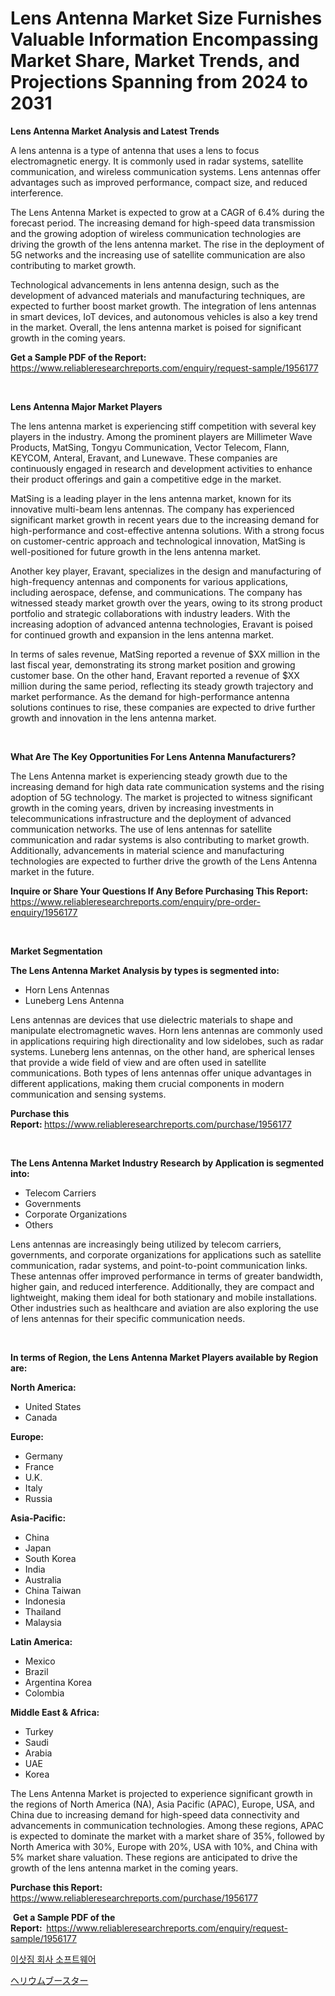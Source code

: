 <p><h1>Lens Antenna Market Size Furnishes Valuable Information Encompassing Market Share, Market Trends, and Projections Spanning from 2024 to 2031</h1></p><p><strong>Lens Antenna Market Analysis and Latest Trends</strong></p>
<p><p>A lens antenna is a type of antenna that uses a lens to focus electromagnetic energy. It is commonly used in radar systems, satellite communication, and wireless communication systems. Lens antennas offer advantages such as improved performance, compact size, and reduced interference.</p><p>The Lens Antenna Market is expected to grow at a CAGR of 6.4% during the forecast period. The increasing demand for high-speed data transmission and the growing adoption of wireless communication technologies are driving the growth of the lens antenna market. The rise in the deployment of 5G networks and the increasing use of satellite communication are also contributing to market growth.</p><p>Technological advancements in lens antenna design, such as the development of advanced materials and manufacturing techniques, are expected to further boost market growth. The integration of lens antennas in smart devices, IoT devices, and autonomous vehicles is also a key trend in the market. Overall, the lens antenna market is poised for significant growth in the coming years.</p></p>
<p><strong>Get a Sample PDF of the Report:&nbsp;</strong> <a href="https://www.reliableresearchreports.com/enquiry/request-sample/1956177">https://www.reliableresearchreports.com/enquiry/request-sample/1956177</a></p>
<p>&nbsp;</p>
<p><strong>Lens Antenna Major Market Players</strong></p>
<p><p>The lens antenna market is experiencing stiff competition with several key players in the industry. Among the prominent players are Millimeter Wave Products, MatSing, Tongyu Communication, Vector Telecom, Flann, KEYCOM, Anteral, Eravant, and Lunewave. These companies are continuously engaged in research and development activities to enhance their product offerings and gain a competitive edge in the market.</p><p>MatSing is a leading player in the lens antenna market, known for its innovative multi-beam lens antennas. The company has experienced significant market growth in recent years due to the increasing demand for high-performance and cost-effective antenna solutions. With a strong focus on customer-centric approach and technological innovation, MatSing is well-positioned for future growth in the lens antenna market.</p><p>Another key player, Eravant, specializes in the design and manufacturing of high-frequency antennas and components for various applications, including aerospace, defense, and communications. The company has witnessed steady market growth over the years, owing to its strong product portfolio and strategic collaborations with industry leaders. With the increasing adoption of advanced antenna technologies, Eravant is poised for continued growth and expansion in the lens antenna market.</p><p>In terms of sales revenue, MatSing reported a revenue of $XX million in the last fiscal year, demonstrating its strong market position and growing customer base. On the other hand, Eravant reported a revenue of $XX million during the same period, reflecting its steady growth trajectory and market performance. As the demand for high-performance antenna solutions continues to rise, these companies are expected to drive further growth and innovation in the lens antenna market.</p></p>
<p>&nbsp;</p>
<p><strong>What Are The Key Opportunities For Lens Antenna Manufacturers?</strong></p>
<p><p>The Lens Antenna market is experiencing steady growth due to the increasing demand for high data rate communication systems and the rising adoption of 5G technology. The market is projected to witness significant growth in the coming years, driven by increasing investments in telecommunications infrastructure and the deployment of advanced communication networks. The use of lens antennas for satellite communication and radar systems is also contributing to market growth. Additionally, advancements in material science and manufacturing technologies are expected to further drive the growth of the Lens Antenna market in the future.</p></p>
<p><strong>Inquire or Share Your Questions If Any Before Purchasing This Report:</strong> <a href="https://www.reliableresearchreports.com/enquiry/pre-order-enquiry/1956177">https://www.reliableresearchreports.com/enquiry/pre-order-enquiry/1956177</a></p>
<p>&nbsp;</p>
<p><strong>Market Segmentation</strong></p>
<p><strong>The Lens Antenna Market Analysis by types is segmented into:</strong></p>
<p><ul><li>Horn Lens Antennas</li><li>Luneberg Lens Antenna</li></ul></p>
<p><p>Lens antennas are devices that use dielectric materials to shape and manipulate electromagnetic waves. Horn lens antennas are commonly used in applications requiring high directionality and low sidelobes, such as radar systems. Luneberg lens antennas, on the other hand, are spherical lenses that provide a wide field of view and are often used in satellite communications. Both types of lens antennas offer unique advantages in different applications, making them crucial components in modern communication and sensing systems.</p></p>
<p><strong>Purchase this Report:&nbsp;</strong><a href="https://www.reliableresearchreports.com/purchase/1956177">https://www.reliableresearchreports.com/purchase/1956177</a></p>
<p>&nbsp;</p>
<p><strong>The Lens Antenna Market Industry Research by Application is segmented into:</strong></p>
<p><ul><li>Telecom Carriers</li><li>Governments</li><li>Corporate Organizations</li><li>Others</li></ul></p>
<p><p>Lens antennas are increasingly being utilized by telecom carriers, governments, and corporate organizations for applications such as satellite communication, radar systems, and point-to-point communication links. These antennas offer improved performance in terms of greater bandwidth, higher gain, and reduced interference. Additionally, they are compact and lightweight, making them ideal for both stationary and mobile installations. Other industries such as healthcare and aviation are also exploring the use of lens antennas for their specific communication needs.</p></p>
<p>&nbsp;</p>
<p><strong>In terms of Region, the Lens Antenna Market Players available by Region are:</strong></p>
<p>
    <p> <strong> North America: </strong>
        <ul>
            <li>United States</li>
            <li>Canada</li>
        </ul>
        </p> 
    <p> <strong> Europe: </strong>
        <ul>
            <li>Germany</li>
            <li>France</li>
            <li>U.K.</li>
            <li>Italy</li>
            <li>Russia</li>
        </ul>
        </p> 
    <p> <strong> Asia-Pacific: </strong>
        <ul>
            <li>China</li>
            <li>Japan</li>
            <li>South Korea</li>
            <li>India</li>
            <li>Australia</li>
            <li>China Taiwan</li>
            <li>Indonesia</li>
            <li>Thailand</li>
            <li>Malaysia</li>
        </ul>
        </p> 
    <p> <strong> Latin America: </strong>
        <ul>
            <li>Mexico</li>
            <li>Brazil</li>
            <li>Argentina Korea</li>
            <li>Colombia</li>
        </ul>
        </p> 
    <p> <strong> Middle East & Africa: </strong>
        <ul>
            <li>Turkey</li>
            <li>Saudi</li>
            <li>Arabia</li>
            <li>UAE</li>
            <li>Korea</li>
        </ul>
    </p>
    </p>
<p><p>The Lens Antenna Market is projected to experience significant growth in the regions of North America (NA), Asia Pacific (APAC), Europe, USA, and China due to increasing demand for high-speed data connectivity and advancements in communication technologies. Among these regions, APAC is expected to dominate the market with a market share of 35%, followed by North America with 30%, Europe with 20%, USA with 10%, and China with 5% market share valuation. These regions are anticipated to drive the growth of the lens antenna market in the coming years.</p></p>
<p><strong>Purchase this Report: </strong><a href="https://www.reliableresearchreports.com/purchase/1956177">https://www.reliableresearchreports.com/purchase/1956177</a></p>
<p>&nbsp;<strong>Get a Sample PDF of the Report:&nbsp;&nbsp;</strong><a href="https://www.reliableresearchreports.com/enquiry/request-sample/1956177">https://www.reliableresearchreports.com/enquiry/request-sample/1956177</a></p>
<p><strong></strong></p>
<p><p><a href="https://github.com/akzkkws047661437/Market-Research-Report-List-1/blob/main/971275811315.md">이삿짐 회사 소프트웨어</a></p><p><a href="https://github.com/wkuactfdzwizk06/Market-Research-Report-List-1/blob/main/273639912071.md">ヘリウムブースター</a></p></p>